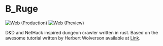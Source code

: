 # B_Ruge

[![Web (Production)](https://github.com/SebastianRiga/B_Ruge/actions/workflows/deploy_web.yml/badge.svg?branch=main&event=pull_request)](https://github.com/SebastianRiga/B_Ruge/actions/workflows/deploy_web.yml)
[![Web (Preview)](https://github.com/SebastianRiga/B_Ruge/actions/workflows/deploy_web_dev.yml/badge.svg?branch=dev&event=push)](https://github.com/SebastianRiga/B_Ruge/actions/workflows/deploy_web_dev.yml)

D&D and NetHack inspired dungeon crawler written in rust.
Based on the awesome tutorial written by Herbert Wolverson available at
[Link](https://bfnightly.bracketproductions.com/rustbook/chapter_0.html).
